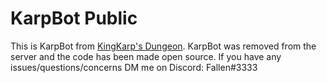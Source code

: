 # KarpBot Public
This is KarpBot from [KingKarp's Dungeon](https://discord.kingkarps.com).
KarpBot was removed from the server and the code has been made open source. If you have any issues/questions/concerns DM me on Discord: Fallen#3333
